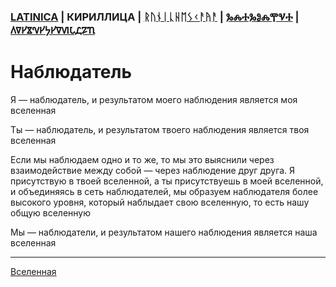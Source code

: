 ### [LATINICA](../Latn/Nablyudatelj.md) | КИРИЛЛИЦА | [ᚱᚢᚾᛁᚳᚺᛖᛊᚲᚨᚤᚨ](../Runr/ᚾᚨᛒᛚᚤᚢᛞᚨᛏᛖᛚᛃ.md) | [ⰃⰎⰀⰃⰑⰎⰉⰜⰀ](../Glag/Ⱀⰰⰱⰾⱓⰴⰰⱅⰵⰾⱐ.md) | [𐍓𐍠𐍔𐍮𐍝𐍔𐍟𐍔𐍠𐍜𐍡𐍚𐍐𐍴](../Perm/𐍝𐍐𐍑𐍛𐍳𐍓𐍐𐍢𐍔𐍛𐍰.md)

#  Наблюдатель

Я — наблюдатель, и результатом моего наблюдения является моя вселенная

Ты — наблюдатель, и результатом твоего наблюдения является твоя вселенная

Если мы наблюдаем одно и то же, то мы это выяснили через взаимодействие между собой — через наблюдение друг друга. Я присутствую в твоей вселенной, а ты присутствуешь в моей вселенной, и объединяясь в сеть наблюдателей, мы образуем наблюдателя более высокого уровня, который наблыдает свою вселенную, то есть нашу общую вселенную

Мы — наблюдатели, и результатом нашего наблюдения является наша вселенная


___
[Вселенная](Вселенная.md)
